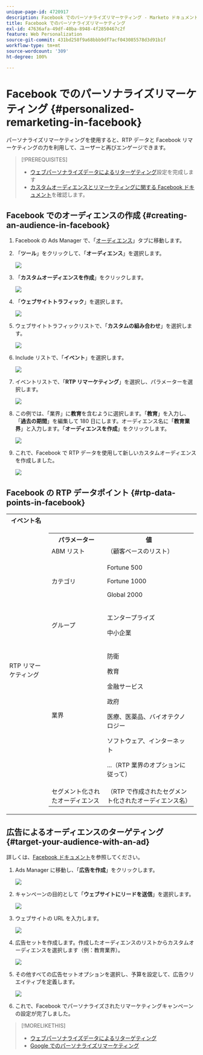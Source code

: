 ```yaml
---
unique-page-id: 4720917
description: Facebook でのパーソナライズリマーケティング - Marketo ドキュメント - 製品ドキュメント
title: Facebook でのパーソナライズリマーケティング
exl-id: 47636afa-49df-40ba-8948-4f2850467c2f
feature: Web Personalization
source-git-commit: 431bd258f9a68bbb9df7acf043085578d3d91b1f
workflow-type: tm+mt
source-wordcount: '309'
ht-degree: 100%

---
```


# Facebook でのパーソナライズリマーケティング {#personalized-remarketing-in-facebook}

パーソナライズリマーケティングを使用すると、RTP データと Facebook リマーケティングの力を利用して、ユーザーと再びエンゲージできます。

>[!PREREQUISITES]
>
>* [ウェブパーソナライズデータによるリターゲティング](/help/marketo/product-docs/web-personalization/website-retargeting/retargeting-with-web-personalization-data.md)設定を完成します
>* [](https://developers.facebook.com/docs/ads-for-websites/website-custom-audiences/getting-started#install-the-pixel) [カスタムオーディエンスとリマーケティングに関する Facebook ドキュメント](https://developers.facebook.com/docs/ads-for-websites/website-custom-audiences/getting-started#install-the-pixel)を確認します。

## Facebook でのオーディエンスの作成 {#creating-an-audience-in-facebook}

1. Facebook の Ads Manager で、「[オーディエンス](https://www.facebook.com/ads/audience_manager)」タブに移動します。

1. 「**ツール**」をクリックして、「**オーディエンス**」を選択します。

   ![](assets/one-1.png)

1. 「**カスタムオーディエンスを作成**」をクリックします。

   ![](assets/two-1.png)

1. 「**ウェブサイトトラフィック**」を選択します。

   ![](assets/image2015-1-19-16-3a32-3a2.png)

1. ウェブサイトトラフィックリストで、「**カスタムの組み合わせ**」を選択します。

   ![](assets/image2015-1-19-16-3a33-3a21.png)

1. Include リストで、「**イベント**」を選択します。

   ![](assets/image2015-1-19-16-3a34-3a9.png)

1. イベントリストで、「**RTP リマーケティング**」を選択し、パラメーターを選択します。

   ![](assets/image2015-1-19-16-3a52-3a29.png)

1. この例では、「業界」に&#x200B;**教育**&#x200B;を含むように選択します。「**教育**」を入力し、「**過去の期間**」を編集して 180 日にします。オーディエンス名に「**教育業界**」と入力します。「**オーディエンスを作成**」をクリックします。

   ![](assets/image2015-1-19-16-3a56-3a15.png)

1. これで、Facebook で RTP データを使用して新しいカスタムオーディエンスを作成しました。

   ![](assets/image2015-1-19-16-3a59-3a2.png)

## Facebook の RTP データポイント {#rtp-data-points-in-facebook}

<table> 
 <tbody> 
  <tr> 
   <th>イベント名</th> 
   <th> </th> 
  </tr> 
  <tr> 
   <td>RTP リマーケティング</td> 
   <td> 
    <div> 
     <table> 
      <tbody> 
       <tr> 
        <th>パラメーター</th> 
        <th>値</th> 
       </tr> 
       <tr> 
        <td>ABM リスト</td> 
        <td>（顧客ベースのリスト）</td> 
       </tr> 
       <tr> 
        <td colspan="1">カテゴリ</td> 
        <td colspan="1"><p>Fortune 500</p><p>Fortune 1000</p><p>Global 2000</p></td> 
       </tr> 
       <tr> 
        <td colspan="1">グループ</td> 
        <td colspan="1"><p>エンタープライズ</p><p>中小企業</p></td> 
       </tr> 
       <tr> 
        <td>業界</td> 
        <td><p>防衛</p><p>教育</p><p>金融サービス</p><p>政府</p><p>医療、医薬品、バイオテクノロジー</p><p>ソフトウェア、インターネット</p><p>...（RTP 業界のオプションに従って）</p></td> 
       </tr> 
       <tr> 
        <td colspan="1">セグメント化されたオーディエンス</td> 
        <td colspan="1">（RTP で作成されたセグメント化されたオーディエンス名）</td> 
       </tr> 
      </tbody> 
     </table> 
    </div></td> 
  </tr> 
 </tbody> 
</table>

## 広告によるオーディエンスのターゲティング {#target-your-audience-with-an-ad}

詳しくは、[Facebook ドキュメント](https://developers.facebook.com/docs/ads-for-websites/website-custom-audiences/getting-started#target-your-audience)を参照してください。

1. Ads Manager に移動し、「**広告を作成**」をクリックします。

   ![](assets/image2015-1-19-17-3a10-3a19.png)

1. キャンペーンの目的として「**ウェブサイトにリードを送信**」を選択します。

   ![](assets/image2015-1-19-17-3a11-3a20.png)

1. ウェブサイトの URL を入力します。

   ![](assets/image2015-1-19-17-3a12-3a39.png)

1. 広告セットを作成します。作成したオーディエンスのリストからカスタムオーディエンスを選択します（例：教育業界）。

   ![](assets/image2015-1-19-17-3a18-3a13.png)

1. その他すべての広告セットオプションを選択し、予算を設定して、広告クリエイティブを定義します。

   ![](assets/image2015-1-19-17-3a19-3a25.png)

1. これで、Facebook でパーソナライズされたリマーケティングキャンペーンの設定が完了しました。

>[!MORELIKETHIS]
>
>* [ウェブパーソナライズデータによるリターゲティング](/help/marketo/product-docs/web-personalization/website-retargeting/retargeting-with-web-personalization-data.md)
>* [Google でのパーソナライズリマーケティング](/help/marketo/product-docs/web-personalization/website-retargeting/personalized-remarketing-in-google.md)
